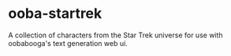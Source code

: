 # ooba-startrek
A collection of characters from the Star Trek universe for use with oobabooga's text generation web ui.
